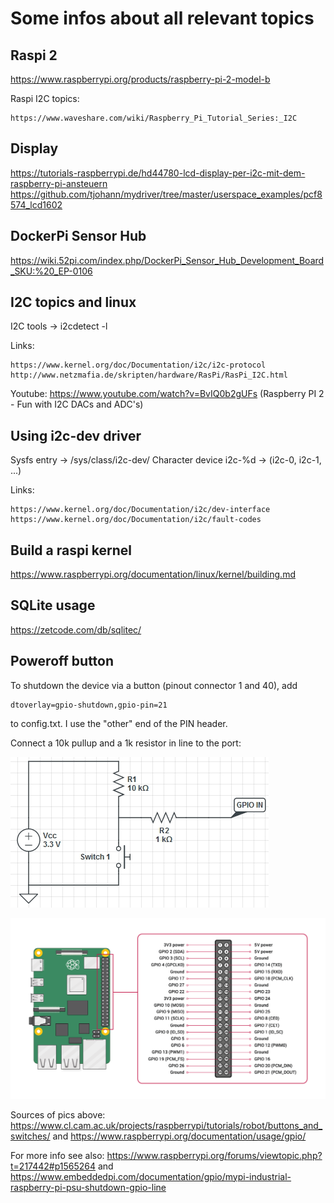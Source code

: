 Some infos about all relevant topics
====================================


Raspi 2
-------

https://www.raspberrypi.org/products/raspberry-pi-2-model-b

Raspi I2C topics:

	https://www.waveshare.com/wiki/Raspberry_Pi_Tutorial_Series:_I2C


Display
-------

https://tutorials-raspberrypi.de/hd44780-lcd-display-per-i2c-mit-dem-raspberry-pi-ansteuern
https://github.com/tjohann/mydriver/tree/master/userspace_examples/pcf8574_lcd1602


DockerPi Sensor Hub
-------------------

https://wiki.52pi.com/index.php/DockerPi_Sensor_Hub_Development_Board_SKU:%20_EP-0106


I2C topics and linux
--------------------

I2C tools -> i2cdetect -l

Links:

	https://www.kernel.org/doc/Documentation/i2c/i2c-protocol
	http://www.netzmafia.de/skripten/hardware/RasPi/RasPi_I2C.html

Youtube:
	https://www.youtube.com/watch?v=BvIQ0b2gUFs  (Raspberry PI 2 - Fun with I2C DACs and ADC's)


Using i2c-dev driver
--------------------

Sysfs entry -> /sys/class/i2c-dev/
Character device i2c-%d -> (i2c-0, i2c-1, ...)

Links:

	https://www.kernel.org/doc/Documentation/i2c/dev-interface
	https://www.kernel.org/doc/Documentation/i2c/fault-codes


Build a raspi kernel
--------------------

https://www.raspberrypi.org/documentation/linux/kernel/building.md


SQLite usage
------------

https://zetcode.com/db/sqlitec/


Poweroff button
---------------

To shutdown the device via a button (pinout connector 1 and 40), add

	dtoverlay=gpio-shutdown,gpio-pin=21

to config.txt. I use the "other" end of the PIN header.

Connect a 10k pullup and a 1k resistor in line to the port:

![Alt text](pics/connect_poweroff_button.png?raw=true "schematic poweroff button")

![Alt text](pics/GPIO-Pinout-Diagram.png?raw=true "GPIO pinout")

Sources of pics above: https://www.cl.cam.ac.uk/projects/raspberrypi/tutorials/robot/buttons_and_switches/ and https://www.raspberrypi.org/documentation/usage/gpio/

For more info see also: https://www.raspberrypi.org/forums/viewtopic.php?t=217442#p1565264 and https://www.embeddedpi.com/documentation/gpio/mypi-industrial-raspberry-pi-psu-shutdown-gpio-line
